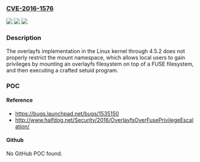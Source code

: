### [CVE-2016-1576](https://cve.mitre.org/cgi-bin/cvename.cgi?name=CVE-2016-1576)
![](https://img.shields.io/static/v1?label=Product&message=n%2Fa&color=blue)
![](https://img.shields.io/static/v1?label=Version&message=n%2Fa&color=blue)
![](https://img.shields.io/static/v1?label=Vulnerability&message=n%2Fa&color=brighgreen)

### Description

The overlayfs implementation in the Linux kernel through 4.5.2 does not properly restrict the mount namespace, which allows local users to gain privileges by mounting an overlayfs filesystem on top of a FUSE filesystem, and then executing a crafted setuid program.

### POC

#### Reference
- https://bugs.launchpad.net/bugs/1535150
- http://www.halfdog.net/Security/2016/OverlayfsOverFusePrivilegeEscalation/

#### Github
No GitHub POC found.

